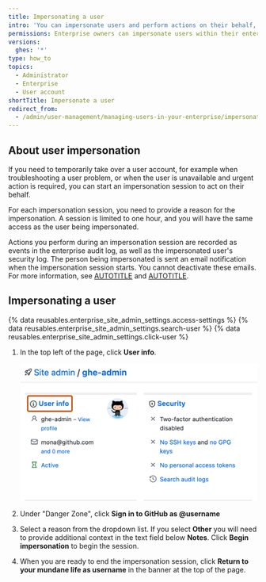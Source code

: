 ```yaml
---
title: Impersonating a user
intro: 'You can impersonate users and perform actions on their behalf, for troubleshooting, unblocking, and other legitimate reasons.'
permissions: Enterprise owners can impersonate users within their enterprise.
versions:
  ghes: '*'
type: how_to
topics:
  - Administrator
  - Enterprise
  - User account
shortTitle: Impersonate a user
redirect_from:
  - /admin/user-management/managing-users-in-your-enterprise/impersonating-a-user
---
```


## About user impersonation

If you need to temporarily take over a user account, for example when troubleshooting a user problem, or when the user is unavailable and urgent action is required, you can start an impersonation session to act on their behalf.

For each impersonation session, you need to provide a reason for the impersonation. A session is limited to one hour, and you will have the same access as the user being impersonated.

Actions you perform during an impersonation session are recorded as events in the enterprise audit log, as well as the impersonated user's security log. The person being impersonated is sent an email notification when the impersonation session starts. You cannot deactivate these emails. For more information, see [AUTOTITLE](/admin/monitoring-activity-in-your-enterprise/reviewing-audit-logs-for-your-enterprise/audit-log-events-for-your-enterprise) and [AUTOTITLE](/authentication/keeping-your-account-and-data-secure/reviewing-your-security-log).

## Impersonating a user

{% data reusables.enterprise_site_admin_settings.access-settings %}
{% data reusables.enterprise_site_admin_settings.search-user %}
{% data reusables.enterprise_site_admin_settings.click-user %}
1. In the top left of the page, click **User info**.

   ![Screenshot of the "User info" section for a user. The "User info" heading is outlined. Under the heading, the user is marked as active.](/assets/images/enterprise/stafftools/user-info.png)
1. Under "Danger Zone", click **Sign in to GitHub as @username**
1. Select a reason from the dropdown list. If you select **Other** you will need to provide additional context in the text field below **Notes**. Click **Begin impersonation** to begin the session.
1. When you are ready to end the impersonation session, click **Return to your mundane life as username** in the banner at the top of the page.
